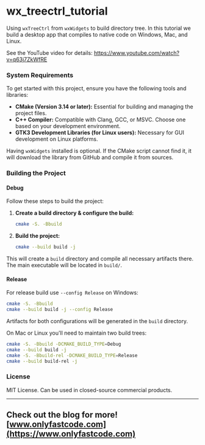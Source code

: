 # wx_treectrl_tutorial

Using `wxTreeCtrl` from `wxWidgets` to build directory tree. In this tutorial
we build a desktop app that compiles to native code on Windows, Mac, 
and Linux.

See the YouTube video for details: https://www.youtube.com/watch?v=q63j7ZkWfRE

### System Requirements

To get started with this project, ensure you have the following tools and libraries:

- **CMake (Version 3.14 or later):** Essential for building and managing the project files.
- **C++ Compiler:** Compatible with Clang, GCC, or MSVC. Choose one based on your development environment.
- **GTK3 Development Libraries (for Linux users):** Necessary for GUI development on Linux platforms.

Having `wxWidgets` installed is optional. If the CMake script cannot find it, it will download the library from GitHub and compile it from sources.

### Building the Project

#### Debug

Follow these steps to build the project:

1. **Create a build directory & configure the build:**
   ```bash
   cmake -S. -Bbuild
   ```

2. **Build the project:**
   ```bash
   cmake --build build -j
   ```

This will create a `build` directory and compile all necessary artifacts there. The main executable will be located in `build/`.

#### Release

For release build use `--config Release` on Windows:

```bash
cmake -S. -Bbuild
cmake --build build -j --config Release
```

Artifacts for both configurations will be generated in the `build` directory.

On Mac or Linux you'll need to maintain two build trees:

```bash
cmake -S. -Bbuild -DCMAKE_BUILD_TYPE=Debug
cmake --build build -j
cmake -S. -Bbuild-rel -DCMAKE_BUILD_TYPE=Release
cmake --build build-rel -j
```

### License

MIT License. Can be used in closed-source commercial products.

---
Check out the blog for more! [www.onlyfastcode.com](https://www.onlyfastcode.com)
---

